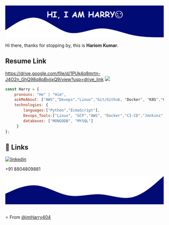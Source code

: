 
![banner.png](https://github.com/imHarry404/harry_python_projects/blob/master/projects/banner.png)

Hi there, thanks for stopping by, this is **Hariom Kumar**.

## Resume Link
https://drive.google.com/file/d/1PUk4q8mrtn-J4O2n_GhQ98q8pBvjjxQ9/view?usp=drive_link
![](https://raw.githubusercontent.com/shubhadip/shubhadip/main/dev.gif)

```javascript
const Harry = {
    pronouns: "He" | "Him",
    askMeAbout: ["AWS","Devops","Linux","Git/Github, "Docker", "K8S","CI-CD"],
    technologies: {
        languages:["Python","EcmaScript"],
        Devops_Tools:["Linux", "GCP","AWS", "Docker","CI-CD","Jenkins","K8S","GIT/GitHub","HELM","Terraform","Ansible"],
        databases: ["MONGODB", "MYSQL"]
     }
};
```

## 🔗 Links
[![linkedin](https://img.shields.io/badge/linkedin-0A66C2?style=for-the-badge&logo=linkedin&logoColor=white)](https://www.linkedin.com/in/imharry404/)

+91 8804809881




![bottom.png](https://raw.githubusercontent.com/iCharlesZ/FigureBed/master/img/readme-bottom.png)
```
```
⭐️ From [@imHarry404](https://github.com/imHarry404)
